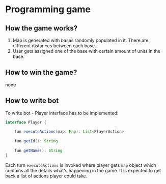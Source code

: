 # Programming game 


## How the game works?

1. Map is generated with bases randomly populated in it. There are different distances between each base.
2. User gets assigned one of the base with certain amount of units in the base.


## How to win the game?
none

## How to write bot

To write bot - Player interface has to be implemented:
```Java
interface Player {  
  
    fun executeActions(map: Map): List<PlayerAction>  
  
    fun getId(): String  
  
    fun getName(): String  
}
```

Each turn `executeActions` is invoked where player gets `map` object which contains all the details what's happening in the game. It is expected to get back a list of actions player could take.
